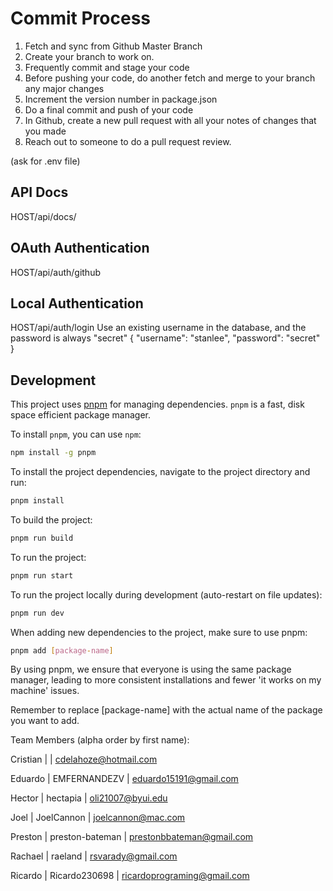# Commit Process

1. Fetch and sync from Github Master Branch
2. Create your branch to work on.
3. Frequently commit and stage your code
4. Before pushing your code, do another fetch and merge to your branch any major changes
5. Increment the version number in package.json
6. Do a final commit and push of your code
7. In Github, create a new pull request with all your notes of changes that you made
8. Reach out to someone to do a pull request review.



(ask for .env file)

## API Docs

HOST/api/docs/

## OAuth Authentication

HOST/api/auth/github

## Local Authentication

HOST/api/auth/login
Use an existing username in the database, and the password is always "secret"
{
"username": "stanlee",
"password": "secret"
}

## Development

This project uses [pnpm](https://pnpm.io/) for managing dependencies. `pnpm` is a fast, disk space efficient package manager.

To install `pnpm`, you can use `npm`:

```bash
npm install -g pnpm
```

To install the project dependencies, navigate to the project directory and run:

```bash
pnpm install
```

To build the project:

```bash
pnpm run build
```

To run the project:

```bash
pnpm run start
```

To run the project locally during development (auto-restart on file updates):

```bash
pnpm run dev
```

When adding new dependencies to the project, make sure to use pnpm:

```bash
pnpm add [package-name]
```

By using pnpm, we ensure that everyone is using the same package manager, leading to more consistent installations and fewer 'it works on my machine' issues.

Remember to replace [package-name] with the actual name of the package you want to add.


Team Members (alpha order by first name):

Cristian | | cdelahoze@hotmail.com

Eduardo | EMFERNANDEZV | eduardo15191@gmail.com

Hector | hectapia | oli21007@byui.edu

Joel | JoelCannon | joelcannon@mac.com

Preston | preston-bateman | prestonbbateman@gmail.com

Rachael | raeland | rsvarady@gmail.com

Ricardo | Ricardo230698 | ricardoprograming@gmail.com
